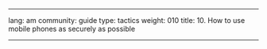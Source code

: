 

---

lang: am
community: guide
type: tactics
weight: 010
title: 10. How to use mobile phones as securely as possible

---

<stub>

